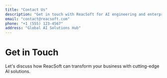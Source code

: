 ```yaml
---
title: "Contact Us"
description: "Get in touch with ReacSoft for AI engineering and enterprise solutions"
email: "contact@reacsoft.com"
phone: "+1 (555) 123-4567"
address: "Global AI Solutions Hub"
---
```


# Get in Touch

Let's discuss how ReacSoft can transform your business with cutting-edge AI solutions.
